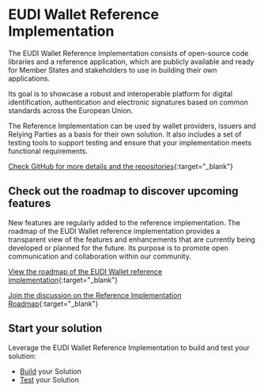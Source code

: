 # EUDI Wallet Reference Implementation

The EUDI Wallet Reference Implementation consists of open-source code libraries and a reference application, which are publicly available and ready for Member States and stakeholders to use in building their own applications.

Its goal is to showcase a robust and interoperable platform for digital identification, authentication and electronic signatures based on common standards across the European Union.

The Reference Implementation can be used by wallet providers, issuers and Relying Parties as a basis for their own solution. It also includes a set of testing tools to support testing and ensure that your implementation meets functional requirements.

[Check GitHub for more details and the repositories](https://github.com/eu-digital-identity-wallet/.github/blob/main/profile/reference-implementation.md){:target="_blank"}

## Check out the roadmap to discover upcoming features

New features are regularly added to the reference implementation. The roadmap of the EUDI Wallet reference implementation provides a transparent view of the features and enhancements that are currently being developed or planned for the future. Its purpose is to promote open communication and collaboration within our community.

[View the roadmap of the EUDI Wallet reference implementation](https://github.com/orgs/eu-digital-identity-wallet/projects/24){:target="_blank"}

[Join the discussion on the Reference Implementation Roadmap](https://github.com/eu-digital-identity-wallet/eudi-wallet-reference-implementation-roadmap/discussions){:target="_blank"}

## Start your solution

Leverage the EUDI Wallet Reference Implementation to build and test your solution:

- [Build](../Build/) your Solution
- [Test](../Test/) your Solution